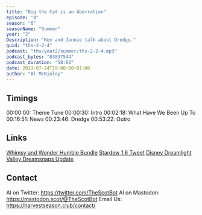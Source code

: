 ```yaml
---
title: "Big the Cat is an Aberration"
episode: "4"
season: "6"
seasonName: "Summer"
year: "2"
Description: "Kev and Jonnie talk about Dredge."
guid: "ths-2-2-4"
podcast: "ths/year2/summer/ths-2-2-4.mp3"
podcast_bytes: "83837544"
podcast_duration: "58:02"
date: 2023-07-24T19:00:00+01:00
author: "Al McKinlay"
---
```


## Timings

00:00:00: Theme Tune
00:00:30: Intro
00:02:18: What Have We Been Up To
00:16:51: News
00:23:46: Dredge
00:53:22: Outro

## Links

[Whimsy and Wonder Humble Bundle](https://www.humblebundle.com/games/cozy-games)
[Stardew 1.6 Tweet](https://twitter.com/ConcernedApe/status/1681081013538267138)
[Disney Dreamlight Valley Dreamsnaps Update](https://store.steampowered.com/news/app/1401590/view/3655284673664561005)

## Contact

Al on Twitter: https://twitter.com/TheScotBot
Al on Mastodon: https://mastodon.scot/@TheScotBot
Email Us: https://harvestseason.club/contact/

